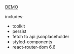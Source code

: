 [DEMO](https://ernestofernandezua.github.io/spa_react_styled-components/)

includes:
  - toolkit
  - persist
  - fetch to api jsonplaceholder
  - styled-components
  - react-router-dom 6.6
  